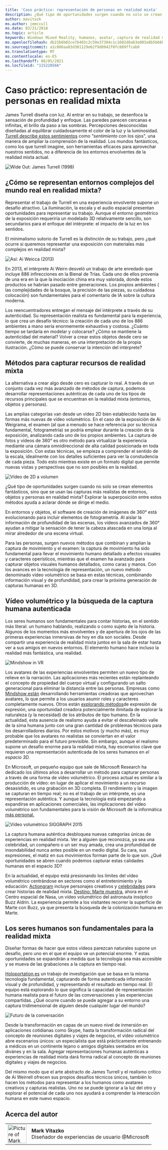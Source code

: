 ```yaml
---
title: 'Caso práctico: representación de personas en realidad mixta'
description: ¿Qué tipo de oportunidades surgen cuando no solo se crean elementos fantásticos, sino que se usan las capturas más realistas de entornos, objetos y personas en realidad mixta?
author: mavitazk
ms.author: jemccull
ms.date: 03/21/2018
ms.topic: article
keywords: Windows Mixed Reality, humanos, avatar, captura de realidad mixta, vídeo volumétrico
ms.openlocfilehash: db21b6b02ce76403c2c59e37384c1c1602d8a63e003a8b5b6601c5daf7b9c2a7
ms.sourcegitcommit: a1c086aa83d381129e62f9d8942f0fc889ffcab0
ms.translationtype: MT
ms.contentlocale: es-ES
ms.lasthandoff: 08/05/2021
ms.locfileid: "115228566"
---
```

# <a name="case-study---representing-humans-in-mixed-reality"></a>Caso práctico: representación de personas en realidad mixta

James Turrell diseña con luz. Al entrar en su trabajo, se desenfoca la sensación de profundidad y enfoque. Las paredes parecen cercanas e infinitas, el brillo da paso a las sombras. Percepciones desconocidas diseñadas al equilibrar cuidadosamente el color de la luz y la luminosidad. [Turrell describe estos sentimientos](https://www.sculpture.org/documents/scmag02/nov02/turrell/turrell.shtml) como *"sentimiento* con los ojos", una manera de ampliar la comprensión de la realidad. Los mundos fantásticos, como los que turrell imagine, son herramientas eficaces para aprovechar nuestros sentidos, no a diferencia de los entornos envolventes de la realidad mixta actual.

![Wide Out: James Turrell (1998)](../develop/platform-capabilities-and-apis/images/wide-out-james-turrell.jpg)

## <a name="how-do-you-represent-complex-real-world-environments-in-mixed-reality"></a>¿Cómo se representan entornos complejos del mundo real en realidad mixta?

Representar el trabajo de Turrell en una experiencia envolvente supone un desafío atractivo. La iluminación, la escala y el audio espacial presentan oportunidades para representar su trabajo. Aunque el entorno geométrico de la exposición requeriría un modelado 3D relativamente sencillo, son secundarios para el enfoque del intérprete: el impacto de la luz en los sentidos.

El minimalismo sutorio de Turrell es la distinción de su trabajo, pero ¿qué ocurre si queremos representar una exposición con materiales más complejos en realidad mixta?

![Así: Ai Weicca (2013)](../develop/platform-capabilities-and-apis/images/bang-ai-weiwie.jpg)

En 2013, el intérprete Ai Weirn desveló un trabajo de arte enredado que incluye 886 infirecciones en la Bienal de Trías. [](https://www.designboom.com/art/ai-weiwei-bang-installation-at-venice-art-biennale-2013/) Cada uno de ellos provenía de una era en la que la inociación china era muy valorada, donde estos productos se habrían pasado entre generaciones. Los propios ambientes ( las complejidades de la bosque, la precisión de las piezas, su cuidadosa colocación) son fundamentales para el comentario de IA sobre la cultura moderna.

Los reencuentradores entregan el mensaje del intérprete a través de su autenticidad. Su representación realista es fundamental para la experiencia, lo que crea un desafío técnico: la creación de cada uno de los 886 ambientes a mano sería enormemente exhaustiva y costosa. ¿Cuánto tiempo se tardaría en modelar y colocarse? ¿Cómo se mantiene la autenticidad del material? Volver a crear estos objetos desde cero se convierte, de muchas maneras, en una interpretación de la propia ilustración. ¿Cómo se puede conservar la intención del intérprete?

## <a name="methods-of-capturing-mixed-reality-assets"></a>Métodos para capturar recursos de realidad mixta

La alternativa a crear algo desde cero es capturar lo real. A través de un conjunto cada vez más avanzado de métodos de captura, podemos desarrollar representaciones auténticas de cada uno de los tipos de recursos principales que se encuentran en la realidad mixta (entornos, objetos y personas).

Las amplias categorías van desde un vídeo 2D bien establecido hasta las formas más nuevas de vídeo volumétrico. En el caso de la exposición de Ai Weigrama, el examen (al que a menudo se hace referencia por su técnica fundamental, fotogrametría) se podría emplear durante la creación de la exposición, analizando cada uno de los propios ambientes. La captura de fotos y vídeos de 360° es otro método para virtualizar la experiencia mediante una cámara omnidireccional de alta calidad posicionada en toda la exposición. Con estas técnicas, se empieza a comprender el sentido de la escala, idealmente con los detalles suficientes para ver la constudencia de cada pieza. Todo esto mientras existe en un formato digital que permite nuevas vistas y perspectivas que no son posibles en la realidad.

![Vídeo de 2D a volumen](../develop/platform-capabilities-and-apis/images/2d-to-volumetric-video.png)

¿Qué tipo de oportunidades surgen cuando no solo se crean elementos fantásticos, sino que se usan las capturas más realistas de entornos, objetos y personas en realidad mixta? Explorar la superposición entre estos métodos ayuda a aclarar dónde se dirige el medio.

En entornos y objetos, el software de creación de imágenes de 360° está evolucionando para incluir elementos de fotogrametría. Al aislar la información de profundidad de las escenas, los vídeos avanzados de 360° ayudan a mitigar la sensación de tener la cabeza atascada en una lonja al mirar alrededor de una escena virtual.

Para las personas, surgen nuevos métodos que combinan y amplían la captura de movimiento y el examen: la captura de movimiento ha sido fundamental para llevar el movimiento humano detallado a efectos visuales y caracteres operísticos, mientras que el examen ha avanzado para capturar objetos visuales humanos detallados, como caras y manos. Con los avances en la tecnología de representación, un nuevo método denominado vídeo volumétrico se basa en estas técnicas, combinando información visual y de profundidad, para crear la próxima generación de capturas humanas en 3D.

## <a name="volumetric-video-and-the-pursuit-of-authentic-human-capture"></a>Vídeo volumétrico y la búsqueda de la captura humana autenticada

Los seres humanos son fundamentales para contar historias, en el sentido más literal: un humano hablando, realizando o como sujeto de la historia. Algunos de los momentos más envolventes y de apertura de los ojos de las primeras experiencias inmersivas de hoy en día son sociales. Desde compartir una experiencia de realidad mixta juntos en la sala de estar hasta ver a sus amigos en nuevos entornos. El elemento humano hace incluso la realidad más fantástica, una realidad.

![Mindshow in VR](../develop/platform-capabilities-and-apis/images/mindshow-in-vr-640px.jpg)

Los avatares de las experiencias envolventes permiten un nuevo tipo de relieve en la narración. Las aplicaciones más recientes están replanteando el concepto de propiedad del cuerpo virtual y configurando un salto generacional para eliminar la distancia entre las personas. Empresas como [Mindshow están](https://mindshow.com/) desarrollando herramientas creadoras que aprovechan avatares, lo que permite a los usuarios asumir roles y caracteres completamente nuevos. Otros están [explorando métodos](https://en.wikipedia.org/wiki/Uncanny_valley)de expresión de expresión, una oportunidad creadora potencialmente ilimitada de explorar la naturaleza (y la necesidad) de los atributos de tipo humano. En la actualidad, esta ausencia [](https://en.wikipedia.org/wiki/Uncanny_valley) de realismo ayuda a evitar el descafeinado valle de la sima humana junto con una gran cantidad de problemas técnicos para los desarrolladores diarios. Por estos motivos (y mucho más), es muy probable que los avatares no realistas se conviertan en el valor predeterminado para el futuro previsible. Sin embargo, aunque el realismo supone un desafío enorme para la realidad mixta, hay escenarios clave que requieren una representación autenticada de los seres humanos en *el espacio 3D.*

En Microsoft, un pequeño equipo que sale de Microsoft Research ha dedicado los últimos años a desarrollar un método para capturar personas a través de una forma de vídeo volumétrico. El proceso actual es similar a la producción de vídeo: en lugar de aplicar el movimiento a un recurso desasistido, es una grabación en 3D completa. El rendimiento y la imagen se capturan en tiempo real; no es el trabajo de un intérprete, es una representación auténtica. Y aunque la tecnología está empezando a expandirse en aplicaciones comerciales, las implicaciones del vídeo volumétrico son fundamentales para la visión de Microsoft de la informática [más personal.](https://www.youtube.com/watch?v=tcyj-_IEWt8)

![Vídeo volumétrico SIGGRAPH 2015](../develop/platform-capabilities-and-apis/images/volumetric-video-siggraph-2015.gif)

La captura humana auténtica desbloquea nuevas categorías únicas de experiencias en realidad mixta. Ver a alguien que reconozca, ya sea una celebridad, un compañero o un ser muy amada, crea una profundidad de insondabilidad nunca antes posible en un medio digital. Su cara, sus expresiones, el matiz en sus movimientos forman parte de lo que son. ¿Qué oportunidades se abren cuando podemos capturar estas calidades humanas en el espacio 3D?

En la actualidad, el equipo está presionando los límites del vídeo volumétrico centrándose en sectores como el entretenimiento y la educación: [Actiongram](https://www.microsoft.com/p/actiongram/9nblggh5ftmt) incluye personajes creativos y [celebridades](https://www.youtube.com/watch?v=BwWueXlsOrA) para crear historias de realidad mixta. [Destino: Marte muestra](https://www.jpl.nasa.gov/news/news.php?feature=6220), ahora en el Centro espacial de Nasa, un vídeo volumétrico del astronauta insóptico Buzz Aldrin. La experiencia permite a los visitantes recorrer la superficie de Marte con Buzz, ya que presenta la búsqueda de la colonización humana en Marte.

## <a name="humans-are-fundamental-to-mixed-reality"></a>Los seres humanos son fundamentales para la realidad mixta

Diseñar formas de hacer que estos vídeos parezcan naturales supone un desafío, pero uno en el que el equipo ve un potencial enorme. Y estas oportunidades se expandirán a medida que la tecnología sea más accesible y se mueva de las grabaciones a la captura en tiempo real.

[Holoportation es](https://www.microsoft.com/research/project/holoportation-3/) un trabajo de investigación que se basa en la misma tecnología fundamental, capturando de forma autenticada información visual y de profundidad, y representando el resultado en tiempo real. El equipo está explorando lo que significa la capacidad de representación humana realista para el futuro de las conversaciones y las experiencias compartidas. ¿Qué ocurre cuando se puede agregar a su entorno una captura tridimensional de alguien desde cualquier lugar del mundo?

![Futuro de la conversación](../develop/platform-capabilities-and-apis/images/girl-with-dress.jpg)

Desde la transformación en capas de un nuevo nivel de inmersión en aplicaciones cotidianas como Skype, hasta la transformación radical del concepto de reuniones digitales y viajes de negocios, el vídeo volumétrico abre escenarios únicos: un especialista que está prácticamente entrenando a médicos en un continente lejano o amigos digitales sentados en los divánes y en la sala. Agregar representaciones humanas auténticas a experiencias de realidad mixta dará forma radical al concepto de reuniones digitales y viajes de negocios.

Del mismo modo que el arte abstracto de James Turrell y el realismo crítico de Ai Weirrell ofrecen sus propios desafíos técnicos únicos, también lo hacen los métodos para representar a los humanos como avatares creativos y capturas realistas. Uno no se puede ignorar a la luz del otro y explorar el potencial de cada uno nos ayudará a comprender la interacción humana en este nuevo espacio.

## <a name="about-the-author"></a>Acerca del autor

<table style="border-collapse:collapse" padding-left="0px">
<tr>
<td style="border-style: none" width="60"><img alt="Picture of Mark Vitazko" width="60" height="60" src="images/mark-vitazko.jpg"></td>
<td style="border-style: none"><b>Mark Vitazko</b><br>Diseñador de experiencias de usuario @Microsoft</td>
</tr>
</table>
